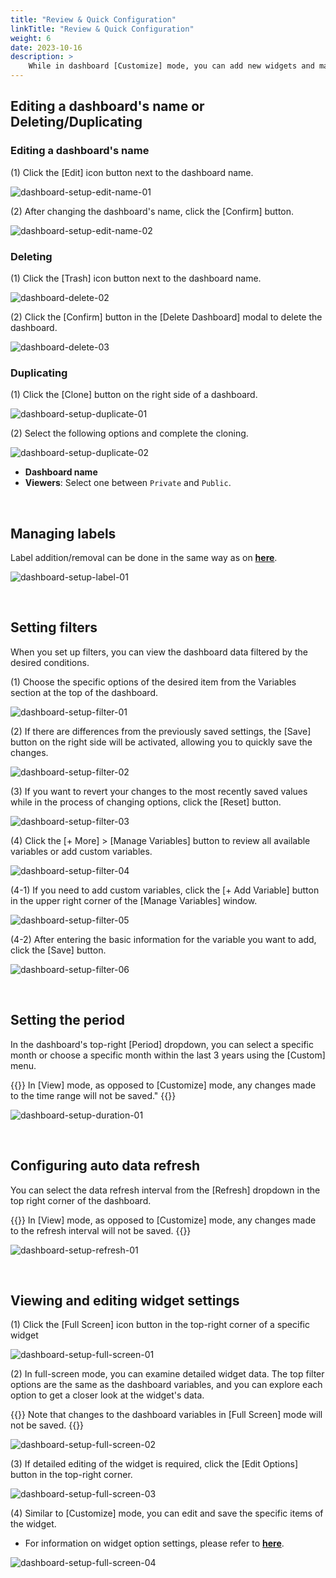 ```yaml
---
title: "Review & Quick Configuration"
linkTitle: "Review & Quick Configuration"
weight: 6
date: 2023-10-16
description: >
    While in dashboard [Customize] mode, you can add new widgets and manage detailed layouts. However, in dashboard [View] mode, you can not only review data but also edit names, labels, delete, and quickly edit widgets.
---
```


## Editing a dashboard's name or Deleting/Duplicating 

### Editing a dashboard's name 

(1) Click the [Edit] icon button next to the dashboard name.

![dashboard-setup-edit-name-01](/docs/guides/dashboards/dashboard-img/dashboard-setup-edit-name-01.png)

(2) After changing the dashboard's name, click the [Confirm] button.

![dashboard-setup-edit-name-02](/docs/guides/dashboards/dashboard-img/dashboard-setup-edit-name-02.png)


### Deleting

(1) Click the [Trash] icon button next to the dashboard name.

![dashboard-delete-02](/docs/guides/dashboards/dashboard-img/dashboard-delete-02.png)

(2) Click the [Confirm] button in the [Delete Dashboard] modal to delete the dashboard.

![dashboard-delete-03](/docs/guides/dashboards/dashboard-img/dashboard-delete-03.png)


### Duplicating

(1) Click the [Clone] button on the right side of a dashboard.

![dashboard-setup-duplicate-01](/docs/guides/dashboards/dashboard-img/dashboard-setup-duplicate-01.png)

(2) Select the following options and complete the cloning.

![dashboard-setup-duplicate-02](/docs/guides/dashboards/dashboard-img/dashboard-setup-duplicate-02.png)

- **Dashboard name**
- **Viewers**: Select one between `Private` and `Public`.

<br>


## Managing labels

Label addition/removal can be done in the same way as on [**here**](/docs/guides/dashboards/edit/#Manage-labels). 

![dashboard-setup-label-01](/docs/guides/dashboards/dashboard-img/dashboard-setup-label-01.png)


<br>

## Setting filters

When you set up filters, you can view the dashboard data filtered by the desired conditions.

(1) Choose the specific options of the desired item from the Variables section at the top of the dashboard.

![dashboard-setup-filter-01](/docs/guides/dashboards/dashboard-img/dashboard-setup-filter-01.png)


(2) If there are differences from the previously saved settings, the [Save] button on the right side will be activated, allowing you to quickly save the changes.

![dashboard-setup-filter-02](/docs/guides/dashboards/dashboard-img/dashboard-setup-filter-02.png)


(3) If you want to revert your changes to the most recently saved values while in the process of changing options, click the [Reset] button.

![dashboard-setup-filter-03](/docs/guides/dashboards/dashboard-img/dashboard-setup-filter-03.png)


(4) Click the [+ More] > [Manage Variables] button to review all available variables or add custom variables.

![dashboard-setup-filter-04](/docs/guides/dashboards/dashboard-img/dashboard-setup-filter-04.png)


(4-1) If you need to add custom variables, click the [+ Add Variable] button in the upper right corner of the [Manage Variables] window.

![dashboard-setup-filter-05](/docs/guides/dashboards/dashboard-img/dashboard-setup-filter-05.png)


(4-2) After entering the basic information for the variable you want to add, click the [Save] button.

![dashboard-setup-filter-06](/docs/guides/dashboards/dashboard-img/dashboard-setup-filter-06.png)


<br> 

## Setting the period

In the dashboard's top-right [Period] dropdown, you can select a specific month or choose a specific month within the last 3 years using the [Custom] menu.

{{<alert>}}
In [View] mode, as opposed to [Customize] mode, any changes made to the time range will not be saved."
{{</alert>}}

![dashboard-setup-duration-01](/docs/guides/dashboards/dashboard-img/dashboard-setup-duration-01.png)


<br>

## Configuring auto data refresh

You can select the data refresh interval from the [Refresh] dropdown in the top right corner of the dashboard.

{{<alert>}}
In [View] mode, as opposed to [Customize] mode, any changes made to the refresh interval will not be saved.
{{</alert>}}

![dashboard-setup-refresh-01](/docs/guides/dashboards/dashboard-img/dashboard-setup-refresh-01.png)


<br>


## Viewing and editing widget settings

(1) Click the [Full Screen] icon button in the top-right corner of a specific widget

![dashboard-setup-full-screen-01](/docs/guides/dashboards/dashboard-img/dashboard-setup-full-screen-01.png)


(2) In full-screen mode, you can examine detailed widget data. The top filter options are the same as the dashboard variables, and you can explore each option to get a closer look at the widget's data.

{{<alert>}}
Note that changes to the dashboard variables in [Full Screen] mode will not be saved.
{{</alert>}}


![dashboard-setup-full-screen-02](/docs/guides/dashboards/dashboard-img/dashboard-setup-full-screen-02.png)


(3) If detailed editing of the widget is required, click the [Edit Options] button in the top-right corner.

![dashboard-setup-full-screen-03](/docs/guides/dashboards/dashboard-img/dashboard-setup-full-screen-03.png)


(4) Similar to [Customize] mode, you can edit and save the specific items of the widget.

- For information on widget option settings, please refer to [**here**](/docs/guides/dashboards/edit/#Add-widgets). 

![dashboard-setup-full-screen-04](/docs/guides/dashboards/dashboard-img/dashboard-setup-full-screen-04.png)

